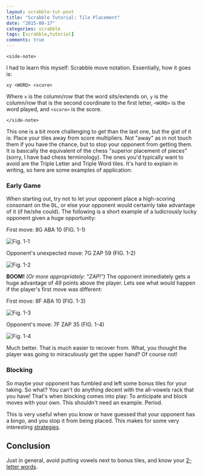 ```yaml
---
layout: scrabble-tut-post
title: "Scrabble Tutorial: Tile Placement"
date: "2015-08-17"
categories: scrabble
tags: [scrabble,tutorial]
comments: true
---
```


`<side-note>`

I had to learn this myself: Scrabble move notation. Essentially, how it goes is:

```
xy <WORD> <score>
```

Where `x` is the column/row that the word sits/extends on, `y` is the column/row
that is the second coordinate to the first letter, `<WORD>` is the word played,
and `<score>` is the score.

`</side-note>`

This one is a bit more challenging to get than the last one, but the gist of it
is: Place your tiles away from score multipliers. Not "away" as in not touch
them if you have the chance, but to stop your opponent from getting them. It is
basically the equivalent of the chess "superior placement of pieces" (sorry, I
have bad chess terminology). The ones you'd typically want to avoid are the
Triple Letter and Triple Word tiles. It's hard to explain in writing, so here
are some examples of application:

### Early Game

When starting out, try not to let your opponent place a high-scoring consonant
on the <kbd>DL</kbd>, or else your opponent would certainly take advantage of
it (if he/she could). The following is a short example of a ludicrously lucky
opponent given a huge opportunity:

First move: 8G ABA 10 (FIG. 1-1)

![Fig. 1-1][1.1]

Opponent's unexpected move: 7G ZAP 59 (FIG. 1-2)

![Fig. 1-2][1.2]

__BOOM!__ _(Or more appropriately: "ZAP!")_ The opponent immediately gets a huge
advantage of 49 points above the player. Lets see what would happen if the
player's first move was different:

First move: 8F ABA 10 (FIG. 1-3)

![Fig. 1-3][1.3]

Opponent's move: 7F ZAP 35 (FIG. 1-4)

![Fig. 1-4][1.4]

Much better. That is much easier to recover from. What, you thought the player
was going to miraculously get the upper hand? Of course not!


### Blocking

So maybe your opponent has fumbled and left some bonus tiles for your taking. So
what? You can't do anything decent with the all-vowels rack that you have!
That's when blocking comes into play: To anticipate and block moves with your
own. This shouldn't need an example. Period.

This is very useful when you know or have guessed that your opponent has a
bingo, and you stop it from being placed. This makes for some very interesting
[strategies][block-strat].


## Conclusion

Just in general, avoid putting vowels next to bonus tiles, and know your
[2-letter words][2-let-wd].


[1.1]: http://i.imgur.com/c4x1jyd.png?1
[1.2]: http://i.imgur.com/KDlbFLZ.png?1
[1.3]: http://i.imgur.com/KEzQzAv.png?1
[1.4]: http://i.imgur.com/ctSFVlR.png?1

[block-strat]: #
[2-let-wd]: /scrabble/2015/08/13/scrabble-2-letter-words.html
